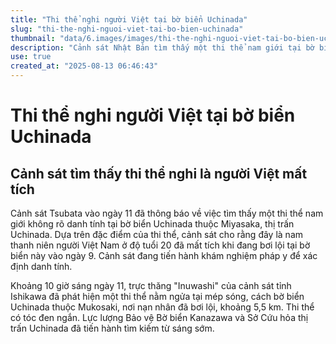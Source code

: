 ```yaml
---
title: "Thi thể nghi người Việt tại bờ biển Uchinada"
slug: "thi-the-nghi-nguoi-viet-tai-bo-bien-uchinada"
thumbnail: "data/6.images/images/thi-the-nghi-nguoi-viet-tai-bo-bien-uchinada.webp"
description: "Cảnh sát Nhật Bản tìm thấy một thi thể nam giới tại bờ biển Uchinada, nghi là người Việt Nam mất tích khi đang bơi lội."
use: true
created_at: "2025-08-13 06:46:43"
---
```


# Thi thể nghi người Việt tại bờ biển Uchinada

## Cảnh sát tìm thấy thi thể nghi là người Việt mất tích

Cảnh sát Tsubata vào ngày 11 đã thông báo về việc tìm thấy một thi thể nam giới không rõ danh tính tại bờ biển Uchinada thuộc Miyasaka, thị trấn Uchinada. Dựa trên đặc điểm của thi thể, cảnh sát cho rằng đây là nam thanh niên người Việt Nam ở độ tuổi 20 đã mất tích khi đang bơi lội tại bờ biển này vào ngày 9. Cảnh sát đang tiến hành khám nghiệm pháp y để xác định danh tính.

Khoảng 10 giờ sáng ngày 11, trực thăng "Inuwashi" của cảnh sát tỉnh Ishikawa đã phát hiện một thi thể nằm ngửa tại mép sóng, cách bờ biển Uchinada thuộc Mukosaki, nơi nạn nhân đã bơi lội, khoảng 5,5 km. Thi thể có tóc đen ngắn. Lực lượng Bảo vệ Bờ biển Kanazawa và Sở Cứu hỏa thị trấn Uchinada đã tiến hành tìm kiếm từ sáng sớm.